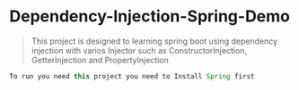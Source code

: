 # Dependency-Injection-Spring-Demo
> This project is designed to learning spring boot using dependency injection with varios Injector such as ConstructorInjection, GetterInjection and 
 PropertyInjection
```java
To run you need this project you need to Install Spring first
```

